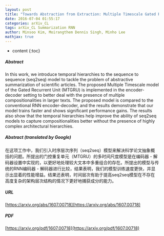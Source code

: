 ```yaml
---
layout: post
title: "Towards Abstraction from Extraction: Multiple Timescale Gated Recurrent Unit for Summarization"
date: 2016-07-04 01:55:17
categories: arXiv_CL
tags: arXiv_CL Summarization RNN
author: Minsoo Kim, Moirangthem Dennis Singh, Minho Lee
mathjax: true
---
```


* content
{:toc}

##### Abstract
In this work, we introduce temporal hierarchies to the sequence to sequence (seq2seq) model to tackle the problem of abstractive summarization of scientific articles. The proposed Multiple Timescale model of the Gated Recurrent Unit (MTGRU) is implemented in the encoder-decoder setting to better deal with the presence of multiple compositionalities in larger texts. The proposed model is compared to the conventional RNN encoder-decoder, and the results demonstrate that our model trains faster and shows significant performance gains. The results also show that the temporal hierarchies help improve the ability of seq2seq models to capture compositionalities better without the presence of highly complex architectural hierarchies.

##### Abstract (translated by Google)
在这项工作中，我们引入时序层次序列（seq2seq）模型来解决科学论文抽象概括的问题。所提出的门控重复单元（MTGRU）的多时间尺度模型是在编码器 - 解码器设置中实现的，以更好地处理较大文本中多重组合的存在。所提出的模型与传统的RNN编码器 - 解码器进行比较，结果表明，我们的模型训练速度更快，并显示出显着的性能增益。结果还表明，时间层次有助于提高seq2seq模型在不存在高度复杂的架构层次结构的情况下更好地捕获成分的能力。

##### URL
[https://arxiv.org/abs/1607.00718](https://arxiv.org/abs/1607.00718)

##### PDF
[https://arxiv.org/pdf/1607.00718](https://arxiv.org/pdf/1607.00718)

